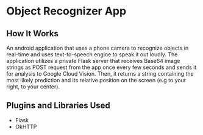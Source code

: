 # Object Recognizer App

## How It Works
An android application that uses a phone camera to recognize objects in real-time and uses text-to-speech engine to speak it out loudly. The application utilizes a private Flask server that receives Base64 image strings as POST request from the app once every few seconds and sends it for analysis to Google Cloud Vision. Then, it returns a string containing the most likely prediction and its relative position on the screen (e.g to your right, to your center).  

## Plugins and Libraries Used
- Flask
- OkHTTP
